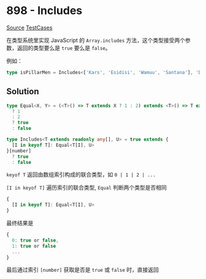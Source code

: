# 898 - Includes

[Source](https://github.com/lybenson/ts-checker/blob/master/src/898-easy-includes/template.ts) [TestCases](https://github.com/lybenson/ts-checker/blob/master/src/898-easy-includes/test-cases.ts)

在类型系统里实现 JavaScript 的 `Array.includes` 方法，这个类型接受两个参数，返回的类型要么是 `true` 要么是 `false`。

例如：

```ts
type isPillarMen = Includes<['Kars', 'Esidisi', 'Wamuu', 'Santana'], 'Dio'> // expected to be `false`
```

## Solution

```ts
type Equal<X, Y> = (<T>() => T extends X ? 1 : 2) extends <T>() => T extends Y
  ? 1
  : 2
  ? true
  : false

type Includes<T extends readonly any[], U> = true extends {
  [I in keyof T]: Equal<T[I], U>
}[number]
  ? true
  : false
```

`keyof T` 返回由数组索引构成的联合类型，如 `0 | 1 | 2 | ...`

`[I in keyof T]` 遍历索引的联合类型, `Equal` 判断两个类型是否相同

```ts
{
  [I in keyof T]: Equal<T[I], U>
}
```

最终结果是

```ts
{
  0: true or false,
  1: true or false
  ...
}
```

最后通过索引 `[number]` 获取是否是 `true` 或 `false` 时，直接返回
